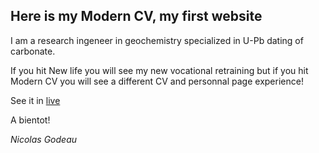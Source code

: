 ## Here is my Modern CV, my first website

I am a research ingeneer in geochemistry specialized in U-Pb dating of carbonate.

If you hit New life you will see my new vocational retraining but if you hit Modern CV you will see a different CV and personnal page experience!

See it in [live](https://www.nicolasgodeau.fr)

A bientot!

_Nicolas Godeau_
